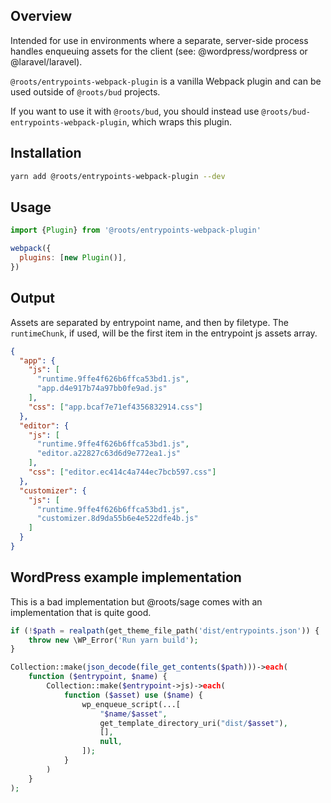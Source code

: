 ## Overview

Intended for use in environments where a separate, server-side process handles enqueuing assets for the client (see: @wordpress/wordpress or @laravel/laravel).

`@roots/entrypoints-webpack-plugin` is a vanilla Webpack plugin and can be used outside of `@roots/bud` projects.

If you want to use it with `@roots/bud`, you should instead use `@roots/bud-entrypoints-webpack-plugin`, which wraps this plugin.

## Installation

```sh
yarn add @roots/entrypoints-webpack-plugin --dev
```

## Usage

```js
import {Plugin} from '@roots/entrypoints-webpack-plugin'

webpack({
  plugins: [new Plugin()],
})
```

## Output

Assets are separated by entrypoint name, and then by filetype. The `runtimeChunk`, if used, will be the first item in the entrypoint js assets array.

```json
{
  "app": {
    "js": [
      "runtime.9ffe4f626b6ffca53bd1.js",
      "app.d4e917b74a97bb0fe9ad.js"
    ],
    "css": ["app.bcaf7e71ef4356832914.css"]
  },
  "editor": {
    "js": [
      "runtime.9ffe4f626b6ffca53bd1.js",
      "editor.a22827c63d6d9e772ea1.js"
    ],
    "css": ["editor.ec414c4a744ec7bcb597.css"]
  },
  "customizer": {
    "js": [
      "runtime.9ffe4f626b6ffca53bd1.js",
      "customizer.8d9da55b6e4e522dfe4b.js"
    ]
  }
}
```

## WordPress example implementation

This is a bad implementation but @roots/sage comes with an implementation that is quite good.

```php
if (!$path = realpath(get_theme_file_path('dist/entrypoints.json')) {
    throw new \WP_Error('Run yarn build');
}

Collection::make(json_decode(file_get_contents($path)))->each(
    function ($entrypoint, $name) {
        Collection::make($entrypoint->js)->each(
            function ($asset) use ($name) {
                wp_enqueue_script(...[
                    "$name/$asset",
                    get_template_directory_uri("dist/$asset"),
                    [],
                    null,
                ]);
            }
        )
    }
);
```
